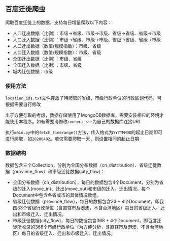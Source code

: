 ## 百度迁徙爬虫

爬取百度迁徙上的数据，支持每日增量爬取以下内容：
- 人口迁出数据（比例）：市级->省级、市级->市级、省级->省级、省级->市级
- 人口迁入数据（比例）：市级->省级、市级->市级、省级->省级、省级->市级
- 人口迁出数据（数值/规模指数）：市级、省级
- 人口迁入数据（数值/规模指数）：市级、省级
- 全国迁出数据（比例）：市级、省级
- 全国迁入数据（比例）：市级、省级
- 城内迁徙数据：市级

### 使用方法

`location_ids.txt`文件存放了待爬取的省级、市级行政单位的行政区划代码，可根据需要自行修改

出于方便存取的考虑，数据存储使用了MongoDB数据库，需要安装相应的环境才能使用本程序。如有需要请修改`connect_str`为自己的数据库连接URL

执行`main.py`中的`fetch_timerange()`方法，传入格式为`YYYYMMDD`的起止日期即可进行爬取，如`20200402`。若仅需要爬取一天，则设置相同的起止日期

### 数据结构

数据包含三个Collection，分别为全国分布数据（cn_distribution）、省级迁徙数据（province_flow）和市级迁徙数据(city_flow)：
- 全国分布数据（cn_distribution），每日的数据包含4个Document，分别为省级的迁入(move_in)、迁出(move_out)和市级的迁入、迁出情况。每个Document中包含各省或市的具体情况数组。
- 省级迁徙数据（province_flow），每日的数据包含33 * 4个Document，即我国33个省级行政单位（含直辖市及港澳，不含台湾地区）每日的省级迁入、迁出和市级迁入、迁出情况。
- 市级迁徙数据(city_flow)，每日的数据包含368 * 4个Document，即百度迁徙所收录的368个市级行政单位（为方便分析，含直辖市及港澳，不含台湾地区）每日的省级迁入、迁出和市级迁入、迁出情况。

